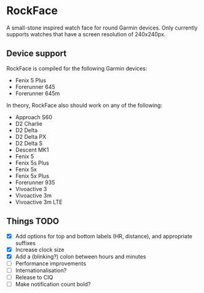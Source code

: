# RockFace

A small-stone inspired watch face for round Garmin devices. Only currently supports watches that have a screen resolution of 240x240px.

## Device support

RockFace is compiled for the following Garmin devices:

- Fenix 5 Plus
- Forerunner 645
- Forerunner 645m

In theory, RockFace also should work on any of the following:

- Approach S60
- D2 Charlie
- D2 Delta
- D2 Delta PX
- D2 Delta S
- Descent MK1
- Fenix 5
- Fenix 5s Plus
- Fenix 5x
- Fenix 5x Plus
- Forerunner 935
- Vivoactive 3
- Vivoactive 3m
- Vivoactive 3m LTE

## Things TODO

- [X] Add options for top and bottom labels (HR, distance), and appropriate suffixes
- [X] Increase clock size
- [X] Add a (blinking?) colon between hours and minutes
- [ ] Performance improvements
- [ ] Internationalisation?
- [ ] Release to CIQ
- [ ] Make notification count bold?
